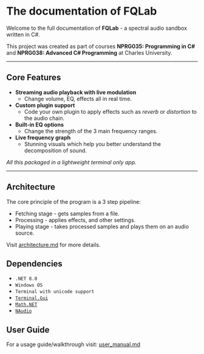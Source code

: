 # The documentation of FQLab

Welcome to the full documentation of **FQLab** - a spectral audio sandbox written in C#.

This project was created as part of courses **NPRG035: Programming in C#** and **NPRG038: Advanced C# Programming** at Charles University.

---

## Core Features

- **Streaming audio playback with live modulation**
    - Change volume, EQ, effects all in real time.
- **Custom plugin support**
    - Code your own plugin to apply effects such as *reverb* or *distortion* to the audio chain.
- **Built-in EQ options**
    - Change the strength of the 3 main frequency ranges.
- **Live frequency graph**
    - Stunning visuals which help you better understand the decomposition of sound.

*All this packaged in a lightweight terminal only app.*

---

## Architecture

The core principle of the program is a 3 step pipeline:

- Fetching stage - gets samples from a file.
- Processing - applies effects, and other settings.
- Playing stage - takes processed samples and plays them on an audio source.

Visit [architecture.md](architecture.md) for more details.

## Dependencies

- `.NET 8.0`
- `Windows OS`
- `Terminal with unicode support`
- [`Terminal.Gui`](https://github.com/gui-cs/Terminal.Gui)
- [`Math.NET`](https://numerics.mathdotnet.com/)
- [`NAudio`](https://github.com/naudio/NAudio)

## User Guide

For a usage guide/walkthrough visit: [user_manual.md](user_manual.md)



